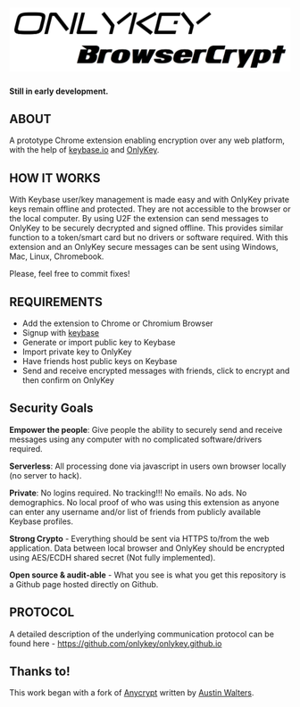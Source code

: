 ![OnlyKey BrowserCrypt](images/logo-with-text.png)
========

**Still in early development.**

## ABOUT

A prototype Chrome extension enabling encryption over any web platform, with the help of [keybase.io](https://keybase.io/) and [OnlyKey](https://crp.to/p/).

## HOW IT WORKS

With Keybase user/key management is made easy and with OnlyKey private keys remain offline and protected. They are not accessible to the browser or the local computer. By using U2F the extension can send messages to OnlyKey to be securely decrypted and signed offline. This provides similar function to a token/smart card but no drivers or software required. With this extension and an OnlyKey secure messages can be sent using Windows, Mac, Linux, Chromebook.

Please, feel free to commit fixes!

## REQUIREMENTS

* Add the extension to Chrome or Chromium Browser
* Signup with [keybase](https://keybase.io)
* Generate or import public key to Keybase
* Import private key to OnlyKey
* Have friends host public keys on Keybase
* Send and receive encrypted messages with friends, click to encrypt and then confirm on OnlyKey

## Security Goals

**Empower the people**: Give people the ability to securely send and receive messages using any computer with no complicated software/drivers required.

**Serverless**: All processing done via javascript in users own browser locally (no server to hack).

**Private**: No logins required. No tracking!!! No emails. No ads. No demographics. No local proof of who was using this extension as anyone can enter any username and/or list of friends from publicly available Keybase profiles. 

**Strong Crypto** - Everything should be sent via HTTPS to/from the web application. Data between local browser and OnlyKey should be encrypted using AES/ECDH shared secret (Not fully implemented).

**Open source & audit-able** - What you see is what you get this repository is a Github page hosted directly on Github. 

## PROTOCOL

A detailed description of the underlying communication protocol can be found here - https://github.com/onlykey/onlykey.github.io

## Thanks to!

This work began with a fork of [Anycrypt](http://lettergram.github.io/AnyCrypt/) written by [Austin Walters](http://austingwalters.com).
